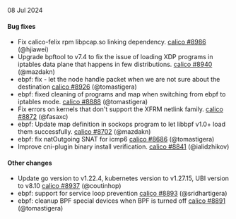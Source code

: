 08 Jul 2024

#### Bug fixes

 - Fix calico-felix rpm libpcap.so linking dependency. [calico #8986](https://github.com/projectcalico/calico/pull/8986) (@hjiawei)
 - Upgrade bpftool to v7.4 to fix the issue of loading XDP programs in iptables data plane that happens in few distributions. [calico #8940](https://github.com/projectcalico/calico/pull/8940) (@mazdakn)
 - ebpf: fix - let the node handle packet when we are not sure about the destination [calico #8926](https://github.com/projectcalico/calico/pull/8926) (@tomastigera)
 - ebpf: fixed cleaning of programs and map when switching from ebpf to iptables mode. [calico #8888](https://github.com/projectcalico/calico/pull/8888) (@tomastigera)
 - Fix errors on kernels that don't support the XFRM netlink family. [calico #8872](https://github.com/projectcalico/calico/pull/8872) (@fasaxc)
 - ebpf: Update map definition in sockops program to let libbpf v1.0+ load them successfully. [calico #8702](https://github.com/projectcalico/calico/pull/8702) (@mazdakn)
 - ebpf: fix natOutgoing SNAT for icmp6 [calico #8686](https://github.com/projectcalico/calico/pull/8686) (@tomastigera)
 - Improve cni-plugin binary install verification. [calico #8841](https://github.com/projectcalico/calico/pull/8841) (@ialidzhikov)

#### Other changes

 - Update go version to v1.22.4, kubernetes version to v1.27.15, UBI version to v8.10 [calico #8937](https://github.com/projectcalico/calico/pull/8937) (@coutinhop)
 - ebpf: support for service loop prevention [calico #8893](https://github.com/projectcalico/calico/pull/8893) (@sridhartigera)
 - ebpf: cleanup BPF special devices when BPF is turned off [calico #8891](https://github.com/projectcalico/calico/pull/8891) (@tomastigera)
